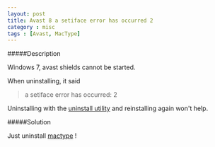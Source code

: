 ```yaml
---
layout: post
title: Avast 8 a setiface error has occurred 2
category : misc
tags : [Avast, MacType]
---
```


#####Description

Windows 7, avast shields cannot be started.

When uninstalling, it said 

> a setiface error has occurred: 2

Uninstalling with the [uninstall utility](http://www.avast.com/uninstall-utility) and reinstalling again won't help.

#####Solution

Just uninstall [mactype](https://code.google.com/p/mactype/) !